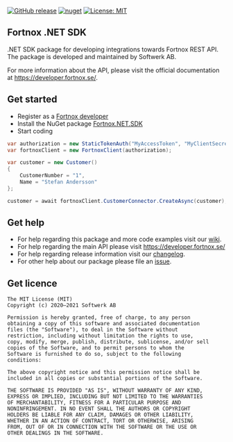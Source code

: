 [![GitHub release](https://img.shields.io/github/release/FortnoxAB/csharp-api-sdk.svg)]() [![nuget](https://img.shields.io/nuget/v/Fortnox.NET.SDK.svg)](https://www.nuget.org/packages/Fortnox.NET.SDK/) [![License: MIT](https://img.shields.io/badge/License-MIT-yellow.svg)](https://opensource.org/licenses/MIT)

## Fortnox .NET SDK
.NET SDK package for developing integrations towards Fortnox REST API. The package is developed and maintained by Softwerk AB.

For more information about the API, please visit the official documentation at <a href="https://developer.fortnox.se/documentation/">https://developer.fortnox.se/</a>.

## Get started
* Register as a <a href="https://developer.fortnox.se/" target="_blank">Fortnox developer</a>
* Install the NuGet package [Fortnox.NET.SDK](https://www.nuget.org/packages/Fortnox.NET.SDK/)
* Start coding

```csharp
var authorization = new StaticTokenAuth("MyAccessToken", "MyClientSecret");
var fortnoxClient = new FortnoxClient(authorization);

var customer = new Customer()
{
    CustomerNumber = "1",
    Name = "Stefan Andersson"
};

customer = await fortnoxClient.CustomerConnector.CreateAsync(customer);
```

## Get help
* For help regarding this package and more code examples visit our <a href="https://github.com/FortnoxAB/csharp-api-sdk/wiki">wiki</a>.
* For help regarding the main API please visit https://developer.fortnox.se/
* For help regarding release information visit our <a href="https://github.com/FortnoxAB/csharp-api-sdk/releases">changelog</a>.
* For other help about our package please file an <a href="https://github.com/FortnoxAB/csharp-api-sdk/issues">issue</a>.

## Get licence
```
The MIT License (MIT)
Copyright (c) 2020–2021 Softwerk AB

Permission is hereby granted, free of charge, to any person
obtaining a copy of this software and associated documentation
files (the "Software"), to deal in the Software without
restriction, including without limitation the rights to use,
copy, modify, merge, publish, distribute, sublicense, and/or sell
copies of the Software, and to permit persons to whom the
Software is furnished to do so, subject to the following
conditions:

The above copyright notice and this permission notice shall be
included in all copies or substantial portions of the Software.

THE SOFTWARE IS PROVIDED "AS IS", WITHOUT WARRANTY OF ANY KIND,
EXPRESS OR IMPLIED, INCLUDING BUT NOT LIMITED TO THE WARRANTIES
OF MERCHANTABILITY, FITNESS FOR A PARTICULAR PURPOSE AND
NONINFRINGEMENT. IN NO EVENT SHALL THE AUTHORS OR COPYRIGHT
HOLDERS BE LIABLE FOR ANY CLAIM, DAMAGES OR OTHER LIABILITY,
WHETHER IN AN ACTION OF CONTRACT, TORT OR OTHERWISE, ARISING
FROM, OUT OF OR IN CONNECTION WITH THE SOFTWARE OR THE USE OR
OTHER DEALINGS IN THE SOFTWARE.
```
